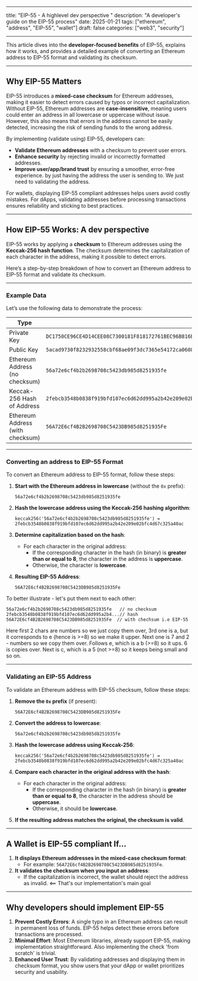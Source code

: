 
---
title: "EIP-55 - A highlevel dev perspective "
description: "A developer's guide on the EIP-55 process"
date: 2025-01-21
tags: ["ethereum", "address", "EIP-55", "wallet"]
draft: false
categories: ["web3", "security"]

---

This article dives into the **developer-focused benefits** of EIP-55, explains how it works, and provides a detailed example of converting an Ethereum address to EIP-55 format and validating its checksum.

---

## Why EIP-55 Matters

EIP-55 introduces a **mixed-case checksum** for Ethereum addresses, making it easier to detect errors caused by typos or incorrect capitalization. Without EIP-55, Ethereum addresses are **case-insensitive**, meaning users could enter an address in all lowercase or uppercase without issue. However, this also means that errors in the address cannot be easily detected, increasing the risk of sending funds to the wrong address.

By implementing (validate using) EIP-55, developers can:

- **Validate Ethereum addresses** with a checksum to prevent user errors.
- **Enhance security** by rejecting invalid or incorrectly formatted addresses.
- **Improve user/app/brand trust** by ensuring a smoother, error-free experience.
by just having the address the user is sending to. We just need to validating the address.

For wallets, displaying EIP-55 compliant addresses helps users avoid costly mistakes. For dApps, validating addresses before processing transactions ensures reliability and sticking to best practices.

---

## How EIP-55 Works: A dev perspective

EIP-55 works by applying a **checksum** to Ethereum addresses using the **Keccak-256 hash function**. The checksum determines the capitalization of each character in the address, making it possible to detect errors.

Here’s a step-by-step breakdown of how to convert an Ethereum address to EIP-55 format and validate its checksum.

---

### Example Data

Let’s use the following data to demonstrate the process:

| **Type**                         | **Value**                                                                                                                          |
| -------------------------------- | ---------------------------------------------------------------------------------------------------------------------------------- |
| Private Key                      | `DC1750CE96CE4D14CEE08C7300181F818172761BEC96B816EB322B190A8D1B6A`                                                                 |
| Public Key                       | `5acad9730f8232932558cbf68ae09f3dc7365e54172ca06086225be291ef316ceb68ce86414e4ec71f158542665b6fb7bf1b6bccf11606ef68c7600567eb0b22` |
| Ethereum Address (no checksum)   | `56a72e6cf4b2b2698708c5423db985d8251935fe`                                                                                         |
| Keccak-256 Hash of Address       | `2febcb3548b0838f919bfd107ec6d62dd995a2b42e209e02bfc4d67c325a40ac`                                                                 |
| Ethereum Address (with checksum) | `56A72E6cf4B2B2698708C5423DB985d8251935Fe`                                                                                         |

---

### Converting an address to EIP-55 Format

To convert an Ethereum address to EIP-55 format, follow these steps:

1. **Start with the Ethereum address in lowercase** (without the `0x` prefix):
    
    ```
    56a72e6cf4b2b2698708c5423db985d8251935fe  
    ```
    
2. **Hash the lowercase address using the Keccak-256 hashing algorithm**:
    
    ```
    keccak256('56a72e6cf4b2b2698708c5423db985d8251935fe') = 2febcb3548b0838f919bfd107ec6d62dd995a2b42e209e02bfc4d67c325a40ac  
    ```
    
3. **Determine capitalization based on the hash**:
    
    - For each character in the original address:
        - If the corresponding character in the hash (in binary) is **greater than or equal to 8**, the character in the address is **uppercase**.
        - Otherwise, the character is **lowercase**.
4. **Resulting EIP-55 Address**:
    
    ```
    56A72E6cf4B2B2698708C5423DB985d8251935Fe  
    ```

To better illustrate - let's put them next to each other:
```
56a72e6cf4b2b2698708c5423db985d8251935fe   // no checksum
2febcb3548b0838f919bfd107ec6d62dd995a2b4...// hash
56A72E6cf4B2B2698708C5423DB985d8251935Fe  // with chechsum i.e EIP-55
```
Here first 2 chars are numbers so we just copy them over, 3rd one is a, but it corresponds to e (hence is >=8) so we make it upper. Next one is 7 and 2 - numbers so we copy them over. Follows e, which is a b (>=8) so it ups. 6 is copies over. Next is c, which is a 5 (not >=8) so it keeps being small and so on.

---

### Validating an EIP-55 Address

To validate an Ethereum address with EIP-55 checksum, follow these steps:

1. **Remove the `0x` prefix** (if present):
    
    ```
    56A72E6cf4B2B2698708C5423DB985d8251935Fe  
    ```
    
2. **Convert the address to lowercase**:
    
    ```
    56a72e6cf4b2b2698708c5423db985d8251935fe  
    ```
    
3. **Hash the lowercase address using Keccak-256**:
    
    ```
    keccak256('56a72e6cf4b2b2698708c5423db985d8251935fe') = 2febcb3548b0838f919bfd107ec6d62dd995a2b42e209e02bfc4d67c325a40ac  
    ```
    
4. **Compare each character in the original address with the hash**:
    
    - For each character in the original address:
        - If the corresponding character in the hash (in binary) is **greater than or equal to 8**, the character in the address should be **uppercase**.
        - Otherwise, it should be **lowercase**.
5. **If the resulting address matches the original, the checksum is valid**.
    


---

## A Wallet is EIP-55 compliant If...

1. **It displays Ethereum addresses in the mixed-case checksum format**:
    - For example: `56A72E6cf4B2B2698708C5423DB985d8251935Fe`.
2. **It validates the checksum when you input an address**:
    - If the capitalization is incorrect, the wallet should reject the address as invalid. <== That's our implementation's main goal

---

## Why developers should implement EIP-55

1. **Prevent Costly Errors**: A single typo in an Ethereum address can result in permanent loss of funds. EIP-55 helps detect these errors before transactions are processed.
2. **Minimal Effort**: Most Ethereum libraries, already support EIP-55, making implementation straightforward. Also implementing the check 'from scratch' is trivial.
3. **Enhanced User Trust**: By validating addresses and displaying them in checksum format, you show users that your dApp or wallet prioritizes security and usability.